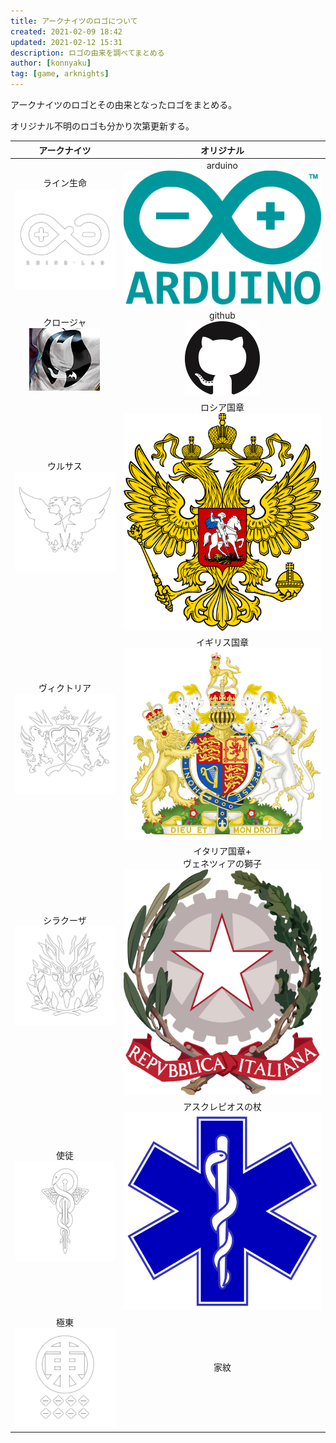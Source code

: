 ```yaml
---
title: アークナイツのロゴについて
created: 2021-02-09 18:42
updated: 2021-02-12 15:31
description: ロゴの由来を調べてまとめる
author: [konnyaku]
tag: [game, arknights]
---
```


アークナイツのロゴとその由来となったロゴをまとめる。

オリジナル不明のロゴも分かり次第更新する。

| アークナイツ | オリジナル |
|:---:|:---:|
|ライン生命 <br/> ![](./Rhine_Lab.webp)| arduino <br/> ![](./arduino.png)|
|クロージャ　<br> ![](./closure.png)| github <br> ![](./github.png)|
|ウルサス <br> ![](./Ursus.webp)| ロシア国章 <br> ![](./russia.png)|
|ヴィクトリア <br> ![](./Victoria.webp)|イギリス国章 <br> ![](./uk.png) |
|シラクーザ <br> ![](./Siracusa.webp)| イタリア国章+<br>ヴェネツィアの獅子 <br> ![](./Italy.png)|
|使徒 <br> ![](./Followers.webp)|アスクレピオスの杖<br>![](./star_of_life.png)|
|極東<br>![](./Higashi.webp)|家紋<br>![]()|

